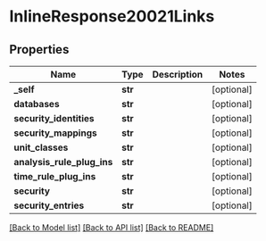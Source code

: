 # InlineResponse20021Links

## Properties
Name | Type | Description | Notes
------------ | ------------- | ------------- | -------------
**_self** | **str** |  | [optional] 
**databases** | **str** |  | [optional] 
**security_identities** | **str** |  | [optional] 
**security_mappings** | **str** |  | [optional] 
**unit_classes** | **str** |  | [optional] 
**analysis_rule_plug_ins** | **str** |  | [optional] 
**time_rule_plug_ins** | **str** |  | [optional] 
**security** | **str** |  | [optional] 
**security_entries** | **str** |  | [optional] 

[[Back to Model list]](../README.md#documentation-for-models) [[Back to API list]](../README.md#documentation-for-api-endpoints) [[Back to README]](../README.md)


